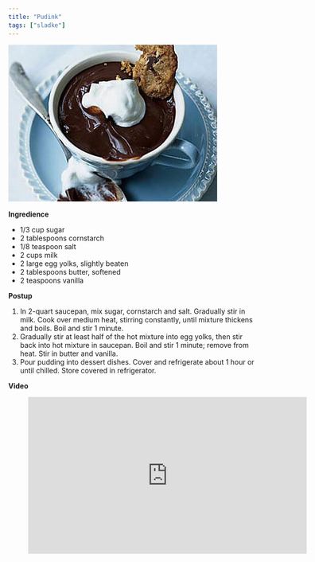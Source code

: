 ```yaml
---
title: "Pudink"
tags: ["sladke"]
---
```


![Pudink](./images/pudink.jpg)

**Ingredience**

- 1/3 cup sugar
- 2 tablespoons cornstarch
- 1/8 teaspoon salt
- 2 cups milk
- 2 large egg yolks, slightly beaten
- 2 tablespoons butter, softened
- 2 teaspoons vanilla

**Postup**

1. In 2-quart saucepan, mix sugar, cornstarch and salt. Gradually stir in milk. Cook over medium heat, stirring constantly, until mixture thickens and boils. Boil and stir 1 minute.
2. Gradually stir at least half of the hot mixture into egg yolks, then stir back into hot mixture in saucepan. Boil and stir 1 minute; remove from heat. Stir in butter and vanilla.
3. Pour pudding into dessert dishes. Cover and refrigerate about 1 hour or until chilled. Store covered in refrigerator.

**Video**

<figure class="video_container">
 <iframe width="560" height="315" src="https://www.youtube.com/embed/YpZoIAvnkBw" frameborder="0" allow="accelerometer; autoplay; encrypted-media; gyroscope; picture-in-picture" allowfullscreen></iframe>
</figure>
